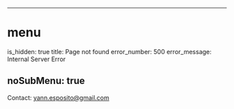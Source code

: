 ----- 
# menu
is_hidden: true
title: Page not found
error_number: 500
error_message: Internal Server Error

noSubMenu: true
-----
Contact: <yann.esposito@gmail.com>
